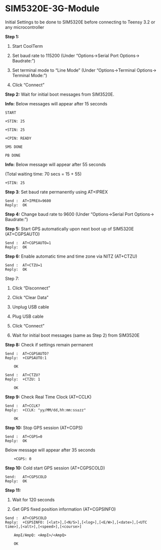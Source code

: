 # SIM5320E-3G-Module

Initial Settings to be done to SIM5320E before connecting to Teensy 3.2 or any microcontroller

**Step 1:**
1. Start CoolTerm

2. Set baud rate to 115200 (Under “Options->Serial Port Options-> Baudrate:”)

3. Set terminal mode to “Line Mode” (Under “Options->Terminal Options-> Terminal Mode:”)

4. Click “Connect”

**Step 2:**
Wait for initial boot messages from SIM3520E.

**Info:** Below messages will appear after 15 seconds
```
START

+STIN: 25

+STIN: 25

+CPIN: READY

SMS DONE

PB DONE
```
**Info:** Below message will appear after 55 seconds

(Total waiting time: 70 secs = 15 + 55)
```
+STIN: 25
```
**Step 3**:
Set baud rate permanently using AT+IPREX
```
Send :	AT+IPREX=9600
Reply:	OK
```
**Step 4:**
Change baud rate to 9600 (Under “Options->Serial Port Options-> Baudrate:”)

**Step 5:**
Start GPS automatically upon next boot up of SIM5320E (AT+CGPSAUTO)
```
Send : 	AT+CGPSAUTO=1
Reply: 	OK
```
**Step 6:**
Enable automatic time and time zone via NITZ (AT+CTZU)
```
Send :	AT+CTZU=1
Reply:	OK
```
Step 7:
1. Click “Disconnect”

2. Click “Clear Data”

3. Unplug USB cable

4. Plug USB cable

5. Click “Connect”

6. Wait for initial boot messages (same as Step 2) from SIM3520E

**Step 8:**
Check if settings remain permanent
```
Send : 	AT+CGPSAUTO?
Reply: 	+CGPSAUTO:1
	
	OK
	
Send : 	AT+CTZU?
Reply: 	+CTZU: 1
	
	OK
```
**Step 9:**
Check Real Time Clock (AT+CCLK)
```
Send :	AT+CCLK?
Reply:	+CCLK: "yy/MM/dd,hh:mm:ss±zz"

	OK
```
**Step 10:**
Stop GPS session (AT+CGPS)
```	
Send :	AT+CGPS=0
Reply:	OK
```
Below message will appear after 35 seconds
```
	+CGPS: 0
```
**Step 10:**
Cold start GPS session (AT+CGPSCOLD)
```
Send:	AT+CGPSCOLD
Reply:	OK
```
**Step 11:**
1. Wait for 120 seconds

2. Get GPS fixed position information (AT+CGPSINFO)
```
Send :	AT+CGPSCOLD
Reply:	+CGPSINFO: [<lat>],[<N/S>],[<log>],[<E/W>],[<date>],[<UTC time>],[<alt>],[<speed>],[<course>]

	AmpI/AmpQ: <AmpI>/<AmpQ>

	OK
```
